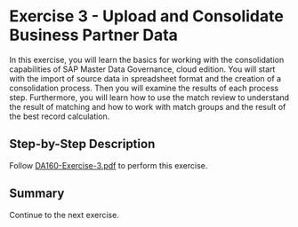 # Exercise 3 - Upload and Consolidate Business Partner Data

In this exercise, you will learn the basics for working with the consolidation capabilities of SAP Master Data Governance, cloud edition. You will start with the import of source data in spreadsheet format and the creation of a consolidation process. Then you will examine the results of each process step. Furthermore, you will learn how to use the match review to understand the result of matching and how to work with match groups and the result of the best record calculation.

## Step-by-Step Description

Follow [DA160-Exercise-3.pdf](./DA160-Exercise-3.pdf) to perform this exercise.

## Summary

Continue to the next exercise.
